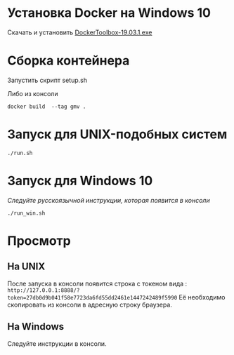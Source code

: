 # Установка Docker на Windows 10

Скачать и установить [DockerToolbox-19.03.1.exe](https://github.com/docker/toolbox/releases)

# Сборка контейнера

Запустить скрипт setup.sh

Либо из консоли

```docker build  --tag gmv .```

# Запуск для UNIX-подобных систем

```./run.sh```

# Запуск для Windows 10

*Следуйте русскоязычной инструкции, которая появится в консоли*

```./run_win.sh```

# Просмотр

## На UNIX

После запуска в консоли появится строка с токеном вида : ```http://127.0.0.1:8888/?token=27db0d9b041f58e7723da6fd55dd2461e1447242489f5990```
Её необходимо скопировать из консоли в адресную строку браузера.

## На Windows

Следуйте инструкции в консоли.